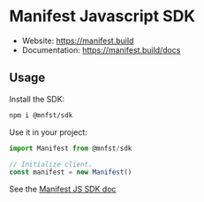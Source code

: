 # Manifest Javascript SDK

- Website: https://manifest.build
- Documentation: https://manifest.build/docs

## Usage

Install the SDK:

```bash
npm i @mnfst/sdk
```

Use it in your project:

```js
import Manifest from @mnfst/sdk

// Initialize client.
const manifest = new Manifest()
```

See the [Manifest JS SDK doc](https://manifest.build/docs/javascript-sdk)
